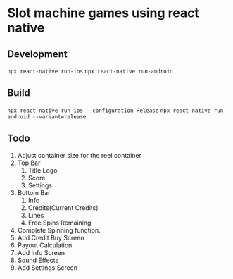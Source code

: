 # Slot machine games using react native

## Development

```npx react-native run-ios```
```npx react-native run-android```

## Build

```npx react-native run-ios --configuration Release```
```npx react-native run-android --variant=release```

## Todo

1. Adjust container size for the reel container
2. Top Bar
   1. Title Logo
   2. Score
   3. Settings
3. Bottom Bar
   1. Info
   2. Credits(Current Credits)
   3. Lines
   4. Free Spins Remaining
4. Complete Spinning function.
5. Add Credit Buy Screen
6. Payout Calculation
7. Add Info Screen
8. Sound Effects
9. Add Settings Screen
